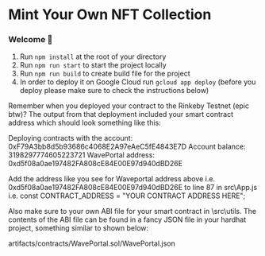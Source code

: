 # Mint Your Own NFT Collection

### **Welcome 👋**

1. Run `npm install` at the root of your directory
2. Run `npm run start` to start the project locally
3. Run `npm run build` to create build file for the project
4. In order to deploy it on Google Cloud run `gcloud app deploy` (before you deploy please make sure to check the instructions below)


Remember when you deployed your contract to the Rinkeby Testnet (epic btw)? The output from that deployment included your smart contract address which should look something like this:

Deploying contracts with the account: 0xF79A3bb8d5b93686c4068E2A97eAeC5fE4843E7D
Account balance: 3198297774605223721
WavePortal address: 0xd5f08a0ae197482FA808cE84E00E97d940dBD26E

Add the address like you see for Waveportal address above i.e. 0xd5f08a0ae197482FA808cE84E00E97d940dBD26E to line 87 in src\App.js i.e. const CONTRACT_ADDRESS = "YOUR CONTRACT ADDRESS HERE";

Also make sure to your own ABI file for your smart contract in \src\utils. The contents of the ABI file can be found in a fancy JSON file in your hardhat project, something similar to shown below:

artifacts/contracts/WavePortal.sol/WavePortal.json


